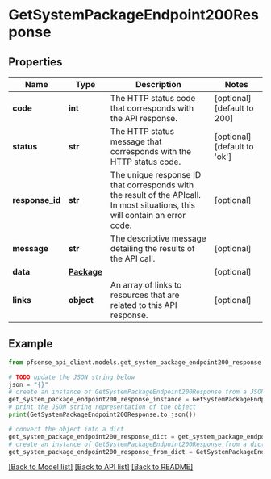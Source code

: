 # GetSystemPackageEndpoint200Response


## Properties

Name | Type | Description | Notes
------------ | ------------- | ------------- | -------------
**code** | **int** | The HTTP status code that corresponds with the API response. | [optional] [default to 200]
**status** | **str** | The HTTP status message that corresponds with the HTTP status code. | [optional] [default to 'ok']
**response_id** | **str** | The unique response ID that corresponds with the result of the APIcall. In most situations, this will contain an error code. | [optional] 
**message** | **str** | The descriptive message detailing the results of the API call. | [optional] 
**data** | [**Package**](Package.md) |  | [optional] 
**links** | **object** | An array of links to resources that are related to this API response. | [optional] 

## Example

```python
from pfsense_api_client.models.get_system_package_endpoint200_response import GetSystemPackageEndpoint200Response

# TODO update the JSON string below
json = "{}"
# create an instance of GetSystemPackageEndpoint200Response from a JSON string
get_system_package_endpoint200_response_instance = GetSystemPackageEndpoint200Response.from_json(json)
# print the JSON string representation of the object
print(GetSystemPackageEndpoint200Response.to_json())

# convert the object into a dict
get_system_package_endpoint200_response_dict = get_system_package_endpoint200_response_instance.to_dict()
# create an instance of GetSystemPackageEndpoint200Response from a dict
get_system_package_endpoint200_response_from_dict = GetSystemPackageEndpoint200Response.from_dict(get_system_package_endpoint200_response_dict)
```
[[Back to Model list]](../README.md#documentation-for-models) [[Back to API list]](../README.md#documentation-for-api-endpoints) [[Back to README]](../README.md)


